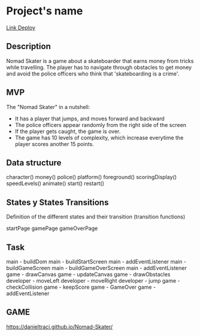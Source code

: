 # Project's name

[Link Deploy](http://github.com)

## Description

Nomad Skater is a game about a skateboarder that earns money from tricks while travelling. The player has to navigate through obstacles to get money and avoid the police officers who think that 'skateboarding is a crime'.

## MVP

The "Nomad Skater" in a nutshell:

- It has a player that jumps, and moves forward and backward
- The police officers appear randomly from the right side of the screen
- If the player gets caught, the game is over.
- The game has 10 levels of complexity, which increase everytime the player scores another 15 points.

## Data structure

character()
money()
police()
platform()
foreground()
scoringDisplay()
speedLevels()
animate()
start()
restart()

## States y States Transitions

Definition of the different states and their transition (transition functions)

startPage
gamePage
gameOverPage

## Task

main - buildDom
main - buildStartScreen
main - addEventListener
main - buildGameScreen
main - buildGameOverScreen
main - addEventListener
game - drawCanvas
game - updateCanvas
game - drawObstacles
developer - moveLeft
developer - moveRight
developer - jump
game - checkCollision
game - keepScore
game - GameOver
game - addEventListener

## GAME
https://danieltraci.github.io/Nomad-Skater/
